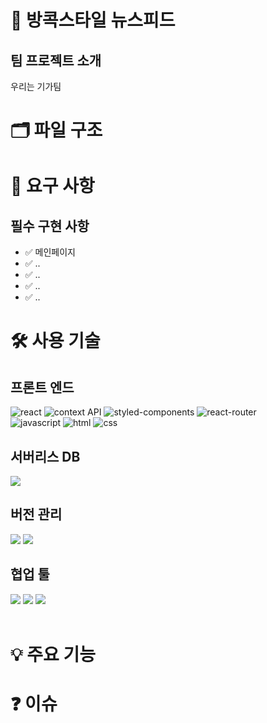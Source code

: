 # 👕 방콕스타일 뉴스피드

## 팀 프로젝트 소개

우리는 기가팀

# 🗂️ 파일 구조

# 📌 요구 사항

## 필수 구현 사항

- ✅ 메인페이지
- ✅ ..
- ✅ ..
- ✅ ..
- ✅ ..

# 🛠️ 사용 기술

## 프론트 엔드

<img src="https://img.shields.io/badge/React-20232A?style=for-the-badge&logo=react&logoColor=61DAFB" alt="react" />
<img src="https://img.shields.io/badge/Context--Api-000000?style=for-the-badge&logo=react" alt="context API" />
<img src="https://img.shields.io/badge/styled--components-DB7093?style=for-the-badge&logo=styled-components&logoColor=white" alt="styled-components" />
<img src="https://img.shields.io/badge/React_Router-CA4245?style=for-the-badge&logo=react-router&logoColor=white" alt="react-router" /><br />
<img src="https://img.shields.io/badge/JavaScript-F7DF1E?style=for-the-badge&logo=JavaScript&logoColor=white" alt="javascript" />
<img src="https://img.shields.io/badge/HTML-239120?style=for-the-badge&logo=html5&logoColor=white" alt="html" />
<img src="https://img.shields.io/badge/CSS-239120?&style=for-the-badge&logo=css3&logoColor=white" alt="css" />

## 서버리스 DB

<img src="https://img.shields.io/badge/Supabase-181818?style=for-the-badge&logo=supabase&logoColor=white" />

## 버전 관리

<img src="https://img.shields.io/badge/GIT-E44C30?style=for-the-badge&logo=git&logoColor=white"/>
<img src="https://img.shields.io/badge/GitHub-100000?style=for-the-badge&logo=github&logoColor=white"/>

## 협업 툴

<img src="https://img.shields.io/badge/Figma-F24E1E?style=for-the-badge&logo=figma&logoColor=white" />
<img src="https://img.shields.io/badge/Slack-4A154B?style=for-the-badge&logo=slack&logoColor=white" />
<img src="https://img.shields.io/badge/notion-000000?style=for-the-badge&logo=notion&logoColor=white" />
<br /><br />

# 💡 주요 기능

# ❓ 이슈
